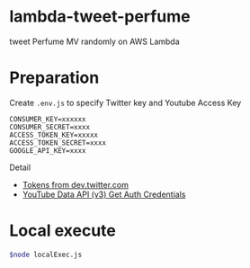 # lambda-tweet-perfume
tweet Perfume MV randomly on AWS Lambda

# Preparation

Create `.env.js` to specify Twitter key and Youtube Access Key

```.env
CONSUMER_KEY=xxxxxx
CONSUMER_SECRET=xxxx
ACCESS_TOKEN_KEY=xxxxx
ACCESS_TOKEN_SECRET=xxxx
GOOGLE_API_KEY=xxxx
```

Detail

+ [Tokens from dev.twitter.com](https://dev.twitter.com/oauth/overview/application-owner-access-tokens)
+ [YouTube Data API (v3) Get Auth Credentials](https://developers.google.com/youtube/registering_an_application)

# Local execute

```bash
$node localExec.js
```
